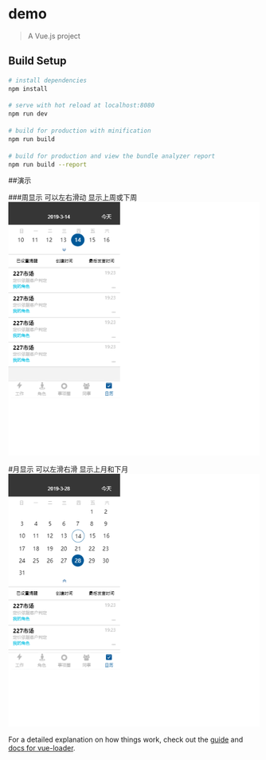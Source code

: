 # demo

> A Vue.js project

## Build Setup

``` bash
# install dependencies
npm install

# serve with hot reload at localhost:8080
npm run dev

# build for production with minification
npm run build

# build for production and view the bundle analyzer report
npm run build --report
```
##演示

###周显示 可以左右滑动 显示上周或下周
![1](https://github.com/leejungyong/calendar/blob/master/static/1.png)

#月显示  可以左滑右滑  显示上月和下月
![1](https://github.com/leejungyong/calendar/blob/master/static/2.png)

For a detailed explanation on how things work, check out the [guide](http://vuejs-templates.github.io/webpack/) and [docs for vue-loader](http://vuejs.github.io/vue-loader).

